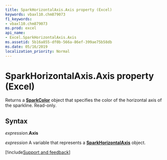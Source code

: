 ```yaml
---
title: SparkHorizontalAxis.Axis property (Excel)
keywords: vbaxl10.chm879073
f1_keywords:
- vbaxl10.chm879073
ms.prod: excel
api_name:
- Excel.SparkHorizontalAxis.Axis
ms.assetid: 5b16a855-df0b-566a-86ef-399ae75b58db
ms.date: 05/16/2019
localization_priority: Normal
---
```



# SparkHorizontalAxis.Axis property (Excel)

Returns a **[SparkColor](Excel.SparkColor.md)** object that specifies the color of the horizontal axis of the sparkline. Read-only.


## Syntax

_expression_.**Axis**

_expression_ A variable that represents a **[SparkHorizontalAxis](Excel.SparkHorizontalAxis.md)** object.




[!include[Support and feedback](~/includes/feedback-boilerplate.md)]